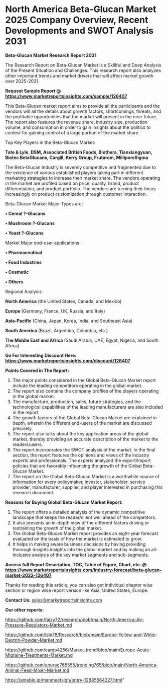 # North America Beta-Glucan Market 2025 Company Overview, Recent Developments and SWOT Analysis 2031

<strong>Beta-Glucan Market Research Report 2031</strong>

The Research Report on Beta-Glucan Market is a Skillful and Deep Analysis of the Present Situation and Challenges. This research report also analyzes other important trends and market drivers that will affect market growth over 2025-2031.

<strong>Request Sample Report @ <a href=https://www.marketreportsinsights.com/sample/126407>https://www.marketreportsinsights.com/sample/126407</a></strong>

This Beta-Glucan market report aims to provide all the participants and the vendors will all the details about growth factors, shortcomings, threats, and the profitable opportunities that the market will present in the near future. The report also features the revenue share, industry size, production volume, and consumption in order to gain insights about the politics to contest for gaining control of a large portion of the market share.

Top Key Players in the Beta-Glucan Market:

<strong>Tate & Lyle, DSM, Associated British Foods, Biothera, Tianxiangyuan, Biotec BetaGlucans, Cargill, Kerry Group, Frutarom, MilliporeSigma</strong>

The Beta-Glucan Industry is severely competitive and fragmented due to the existence of various established players taking part in different marketing strategies to increase their market share. The vendors operating in the market are profiled based on price, quality, brand, product differentiation, and product portfolio. The vendors are turning their focus increasingly on product customization through customer interaction.

Beta-Glucan Market Major Types are:

<strong>• Cereal ?-Glucans

• Mushroom ?-Glucans

• Yeast ?-Glucans</strong>

Market Major end-user applications :

<strong>• Pharmaceutical

• Food Industries

• Cosmetic

• Others</strong>

Regional Analysis

</u><strong><b>North America</b></strong> (the United States, Canada, and Mexico)

<strong><b>Europe </b></strong>(Germany, France, UK, Russia, and Italy)

<strong><b>Asia-Pacific</b></strong> (China, Japan, Korea, India, and Southeast Asia)

<strong><b>South America</b></strong> (Brazil, Argentina, Colombia, etc.)

<strong><b>The Middle East and Africa</b></strong> (Saudi Arabia, UAE, Egypt, Nigeria, and South Africa)

<strong>Go For Interesting Discount Here: <a href=https://www.marketreportsinsights.com/discount/126407>https://www.marketreportsinsights.com/discount/126407</a></strong>

<strong>Points Covered in The Report:</strong>
<ol>
  <li>The major points considered in the Global Beta-Glucan Market report include the leading competitors operating in the global market.</li>
  <li>The report also contains the company profiles of the players operating in the global market.</li>
  <li>The manufacture, production, sales, future strategies, and the technological capabilities of the leading manufacturers are also included in the report.</li>
  <li>The growth factors of the Global Beta-Glucan Market are explained in-depth, wherein the different end-users of the market are discussed precisely.</li>
  <li>The report also talks about the key application areas of the global market, thereby providing an accurate description of the market to the readers/users.</li>
  <li>The report incorporates the SWOT analysis of the market. In the final section, the report features the opinions and views of the industry experts and professionals. The experts analyzed the export/import policies that are favorably influencing the growth of the Global Beta-Glucan Market.</li>
  <li>The report on the Global Beta-Glucan Market is a worthwhile source of information for every policymaker, investor, stakeholder, service provider, manufacturer, supplier, and player interested in purchasing this research document.</li>
</ol>
<strong>Reasons for Buying Global Beta-Glucan Market Report:</strong>

<ol>
  <li>The report offers a detailed analysis of the dynamic competitive landscape that keeps the reader/client well ahead of the competitors.</li>
  <li>It also presents an in-depth view of the different factors driving or restraining the growth of the global market.</li>
  <li>The Global Beta-Glucan Market report provides an eight-year forecast evaluated on the basis of how the market is estimated to grow.</li>
  <li>It helps in making aware business decisions by having providing thorough insights insights into the global market and by making an all-inclusive analysis of the key market segments and sub-segments.</li>
</ol>
<strong>Access full Report Description, TOC, Table of Figure, Chart, etc. @ <a href=https://www.marketreportsinsights.com/industry-forecast/beta-glucan-market-2022-126407>https://www.marketreportsinsights.com/industry-forecast/beta-glucan-market-2022-126407</a></strong>


Thanks for reading this article; you can also get individual chapter wise section or region wise report version like Asia, United States, Europe.

<strong>Contact Us:</strong>
sales@marketreportsinsights.com

<strong>Our other reports:</strong>

<a href=https://github.com/faizy72/research/blob/main/North-America-Air-Pressure-Regulators-Market.md>https://github.com/faizy72/research/blob/main/North-America-Air-Pressure-Regulators-Market.md</a>

<a href=https://github.com/Ishi78/Research/blob/main/Europe-Yellow-and-White-Dextrin-Powder-Market.md>https://github.com/Ishi78/Research/blob/main/Europe-Yellow-and-White-Dextrin-Powder-Market.md</a>

<a href=https://github.com/cargo4256/Market-trend/blob/main/Europe-Acute-Migraine-Treatments-Market.md>https://github.com/cargo4256/Market-trend/blob/main/Europe-Acute-Migraine-Treatments-Market.md</a>

<a href=https://github.com/anurag765555/trending765/blob/main/North-America-Animal-Feed-Mixer-Market.md>https://github.com/anurag765555/trending765/blob/main/North-America-Animal-Feed-Mixer-Market.md</a>

<a href=https://ameblo.jp/manmeetsigh/entry-12885564227.html>https://ameblo.jp/manmeetsigh/entry-12885564227.html</a>"
